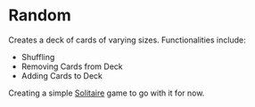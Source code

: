 # Random

Creates a deck of cards of varying sizes. Functionalities include:
- Shuffling
- Removing Cards from Deck
- Adding Cards to Deck

Creating a simple [Solitaire](https://bicyclecards.com/how-to-play/solitaire/ "How to play") game to go with it for now.
